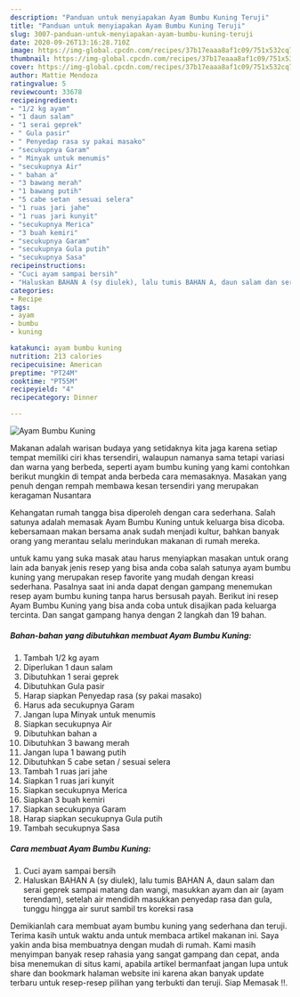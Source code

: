 ```yaml
---
description: "Panduan untuk menyiapakan Ayam Bumbu Kuning Teruji"
title: "Panduan untuk menyiapakan Ayam Bumbu Kuning Teruji"
slug: 3007-panduan-untuk-menyiapakan-ayam-bumbu-kuning-teruji
date: 2020-09-26T13:16:28.710Z
image: https://img-global.cpcdn.com/recipes/37b17eaaa8af1c09/751x532cq70/ayam-bumbu-kuning-foto-resep-utama.jpg
thumbnail: https://img-global.cpcdn.com/recipes/37b17eaaa8af1c09/751x532cq70/ayam-bumbu-kuning-foto-resep-utama.jpg
cover: https://img-global.cpcdn.com/recipes/37b17eaaa8af1c09/751x532cq70/ayam-bumbu-kuning-foto-resep-utama.jpg
author: Mattie Mendoza
ratingvalue: 5
reviewcount: 33678
recipeingredient:
- "1/2 kg ayam"
- "1 daun salam"
- "1 serai geprek"
- " Gula pasir"
- " Penyedap rasa sy pakai masako"
- "secukupnya Garam"
- " Minyak untuk menumis"
- "secukupnya Air"
- " bahan a"
- "3 bawang merah"
- "1 bawang putih"
- "5 cabe setan  sesuai selera"
- "1 ruas jari jahe"
- "1 ruas jari kunyit"
- "secukupnya Merica"
- "3 buah kemiri"
- "secukupnya Garam"
- "secukupnya Gula putih"
- "secukupnya Sasa"
recipeinstructions:
- "Cuci ayam sampai bersih"
- "Haluskan BAHAN A (sy diulek), lalu tumis BAHAN A, daun salam dan serai geprek sampai matang dan wangi, masukkan ayam dan air (ayam terendam), setelah air mendidih masukkan penyedap rasa dan gula, tunggu hingga air surut sambil trs koreksi rasa"
categories:
- Recipe
tags:
- ayam
- bumbu
- kuning

katakunci: ayam bumbu kuning 
nutrition: 213 calories
recipecuisine: American
preptime: "PT24M"
cooktime: "PT55M"
recipeyield: "4"
recipecategory: Dinner

---
```



![Ayam Bumbu Kuning](https://img-global.cpcdn.com/recipes/37b17eaaa8af1c09/751x532cq70/ayam-bumbu-kuning-foto-resep-utama.jpg)

Makanan adalah warisan budaya yang setidaknya kita jaga karena setiap tempat memiliki ciri khas tersendiri, walaupun namanya sama tetapi variasi dan warna yang berbeda, seperti ayam bumbu kuning yang kami contohkan berikut mungkin di tempat anda berbeda cara memasaknya. Masakan yang penuh dengan rempah membawa kesan tersendiri yang merupakan keragaman Nusantara

Kehangatan rumah tangga bisa diperoleh dengan cara sederhana. Salah satunya adalah memasak Ayam Bumbu Kuning untuk keluarga bisa dicoba. kebersamaan makan bersama anak sudah menjadi kultur, bahkan banyak orang yang merantau selalu merindukan makanan di rumah mereka.



untuk kamu yang suka masak atau harus menyiapkan masakan untuk orang lain ada banyak jenis resep yang bisa anda coba salah satunya ayam bumbu kuning yang merupakan resep favorite yang mudah dengan kreasi sederhana. Pasalnya saat ini anda dapat dengan gampang menemukan resep ayam bumbu kuning tanpa harus bersusah payah.
Berikut ini resep Ayam Bumbu Kuning yang bisa anda coba untuk disajikan pada keluarga tercinta. Dan sangat gampang hanya dengan 2 langkah dan 19 bahan.


<!--inarticleads1-->

##### Bahan-bahan yang dibutuhkan membuat Ayam Bumbu Kuning:

1. Tambah 1/2 kg ayam
1. Diperlukan 1 daun salam
1. Dibutuhkan 1 serai geprek
1. Dibutuhkan  Gula pasir
1. Harap siapkan  Penyedap rasa (sy pakai masako)
1. Harus ada secukupnya Garam
1. Jangan lupa  Minyak untuk menumis
1. Siapkan secukupnya Air
1. Dibutuhkan  bahan a
1. Dibutuhkan 3 bawang merah
1. Jangan lupa 1 bawang putih
1. Dibutuhkan 5 cabe setan / sesuai selera
1. Tambah 1 ruas jari jahe
1. Siapkan 1 ruas jari kunyit
1. Siapkan secukupnya Merica
1. Siapkan 3 buah kemiri
1. Siapkan secukupnya Garam
1. Harap siapkan secukupnya Gula putih
1. Tambah secukupnya Sasa




<!--inarticleads2-->

##### Cara membuat  Ayam Bumbu Kuning:

1. Cuci ayam sampai bersih
1. Haluskan BAHAN A (sy diulek), lalu tumis BAHAN A, daun salam dan serai geprek sampai matang dan wangi, masukkan ayam dan air (ayam terendam), setelah air mendidih masukkan penyedap rasa dan gula, tunggu hingga air surut sambil trs koreksi rasa




Demikianlah cara membuat ayam bumbu kuning yang sederhana dan teruji. Terima kasih untuk waktu anda untuk membaca artikel makanan ini. Saya yakin anda bisa membuatnya dengan mudah di rumah. Kami masih menyimpan banyak resep rahasia yang sangat gampang dan cepat, anda bisa menemukan di situs kami, apabila artikel bermanfaat jangan lupa untuk share dan bookmark halaman website ini karena akan banyak update terbaru untuk resep-resep pilihan yang terbukti dan teruji. Siap Memasak !!. 
